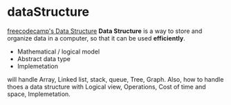# dataStructure

[freecodecamp's Data Structure](https://www.youtube.com/watch?v=t2CEgPsws3U&t=3324s)
**Data Structure** is a way to store and organize data in a computer, so that it can be used **efficiently**.
 - Mathematical / logical model
 - Abstract data type
 - Implemetation

will handle Array, Linked list, stack, queue, Tree, Graph. Also, how to handle thoes a data structure with Logical view, Operations, Cost of time and space, Implemetation.
